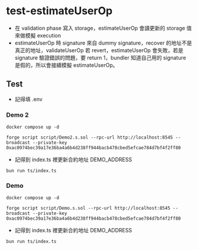 # test-estimateUserOp

- 在 validation phase 寫入 storage，estimateUserOp 會讀更新的 storage 值來做模擬 execution
- estimateUserOp 時 signature 來自 dummy signature，recover 的地址不是真正的地址，validateUserOp 若 revert，estimateUserOp 會失敗，若是 signature 驗證錯誤的問題，要 return 1，bundler 知道自己用的 signature 是假的，所以會接續模擬 estimateUserOp。


## Test

- 記得填 .env

### Demo 2

```
docker compose up -d

forge script script/Demo2.s.sol --rpc-url http://localhost:8545 --broadcast --private-key 0xac0974bec39a17e36ba4a6b4d238ff944bacb478cbed5efcae784d7bf4f2ff80
```

- 記得到 index.ts 裡更新合約地址 DEMO_ADDRESS

```
bun run ts/index.ts
```


### Demo

```
docker compose up -d

forge script script/Demo.s.sol --rpc-url http://localhost:8545 --broadcast --private-key 0xac0974bec39a17e36ba4a6b4d238ff944bacb478cbed5efcae784d7bf4f2ff80
```

- 記得到 index.ts 裡更新合約地址 DEMO_ADDRESS

```
bun run ts/index.ts
```